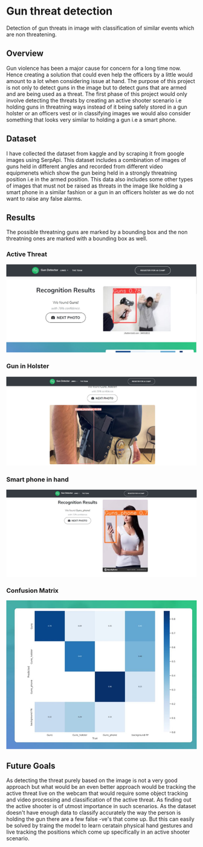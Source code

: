 # Gun threat detection
Detection of gun threats in image with classification of similar events which are non threatening.

## Overview
Gun violence has been a major cause for concern for a long time now. Hence creating a solution that could even help the officers by a little would amount to a lot when considering issue at hand. The purpose of this project is not only to detect guns in the image but to detect guns that are armed and are being used as a threat. The first phase of this project would only involve detecting the threats by creating an active shooter scenario i.e holding guns in threatning ways instead of it being safely stored in a gun holster or an officers vest or in classifying images we would also consider something that looks very similar to holding a gun i.e a smart phone.

## Dataset
I have collected the dataset from kaggle and by scraping it from google images using SerpApi. This dataset includes a combination of images of guns held in different angles and recorded from different video equipmenets which show the gun being held in a strongly threatning position i.e in the armed position. This data also includes some other types of images that must not be raised as threats in the image like holding a smart phone in a similar fashion or a gun in an officers holster as we do not want to raise any false alarms.

## Results

The possible threatning guns are marked by a bounding box and the non threatning ones are marked with a bounding box as well.

### Active Threat
![](images/demo_1.JPG)




### Gun in Holster
![](images/demo_2.JPG)




### Smart phone in hand
![](images/demo_3.JPG)




### Confusion Matrix

![](images/demo_4.jpg)



## Future  Goals

As detecting the threat purely based on the image is not a very good approach but what would be an even better approach would be tracking the active threat live on the webcam that would require some object tracking and video processing and classification of the active threat. As finding out the active shooter is of utmost importance in such scenarios. As the dataset doesn't have enough data to classify accurately the way the person is holding the gun there are a few false -ve's that come up. But this can easily be solved by traing the model to learn ceratain physical hand gestures and live tracking the positions which come up specifically in an active shooter scenario. 
